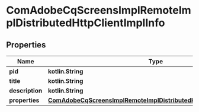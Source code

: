 
# ComAdobeCqScreensImplRemoteImplDistributedHttpClientImplInfo

## Properties
Name | Type | Description | Notes
------------ | ------------- | ------------- | -------------
**pid** | **kotlin.String** |  |  [optional]
**title** | **kotlin.String** |  |  [optional]
**description** | **kotlin.String** |  |  [optional]
**properties** | [**ComAdobeCqScreensImplRemoteImplDistributedHttpClientImplProperties**](ComAdobeCqScreensImplRemoteImplDistributedHttpClientImplProperties.md) |  |  [optional]




